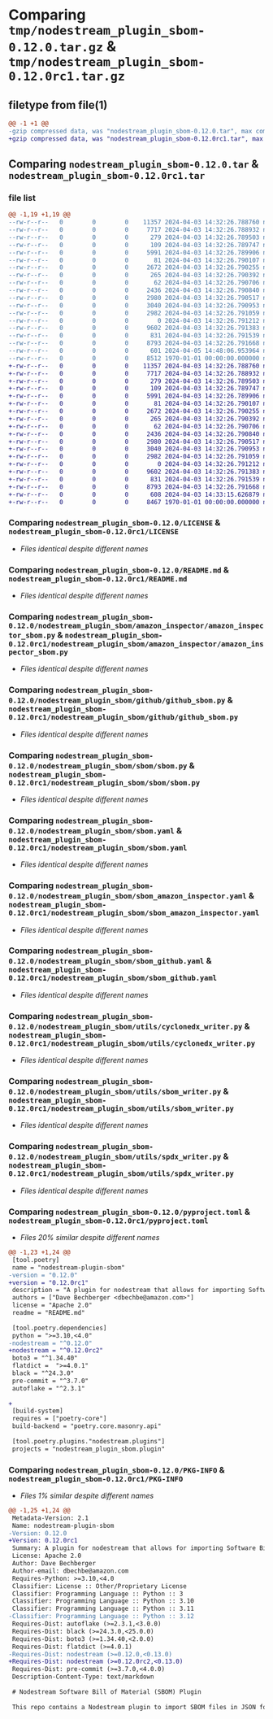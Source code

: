 # Comparing `tmp/nodestream_plugin_sbom-0.12.0.tar.gz` & `tmp/nodestream_plugin_sbom-0.12.0rc1.tar.gz`

## filetype from file(1)

```diff
@@ -1 +1 @@
-gzip compressed data, was "nodestream_plugin_sbom-0.12.0.tar", max compression
+gzip compressed data, was "nodestream_plugin_sbom-0.12.0rc1.tar", max compression
```

## Comparing `nodestream_plugin_sbom-0.12.0.tar` & `nodestream_plugin_sbom-0.12.0rc1.tar`

### file list

```diff
@@ -1,19 +1,19 @@
--rw-r--r--   0        0        0    11357 2024-04-03 14:32:26.788760 nodestream_plugin_sbom-0.12.0/LICENSE
--rw-r--r--   0        0        0     7717 2024-04-03 14:32:26.788932 nodestream_plugin_sbom-0.12.0/README.md
--rw-r--r--   0        0        0      279 2024-04-03 14:32:26.789503 nodestream_plugin_sbom-0.12.0/nodestream_plugin_sbom/__init__.py
--rw-r--r--   0        0        0      109 2024-04-03 14:32:26.789747 nodestream_plugin_sbom-0.12.0/nodestream_plugin_sbom/amazon_inspector/__init__.py
--rw-r--r--   0        0        0     5991 2024-04-03 14:32:26.789906 nodestream_plugin_sbom-0.12.0/nodestream_plugin_sbom/amazon_inspector/amazon_inspector_sbom.py
--rw-r--r--   0        0        0       81 2024-04-03 14:32:26.790107 nodestream_plugin_sbom-0.12.0/nodestream_plugin_sbom/github/__init__.py
--rw-r--r--   0        0        0     2672 2024-04-03 14:32:26.790255 nodestream_plugin_sbom-0.12.0/nodestream_plugin_sbom/github/github_sbom.py
--rw-r--r--   0        0        0      265 2024-04-03 14:32:26.790392 nodestream_plugin_sbom-0.12.0/nodestream_plugin_sbom/plugin.py
--rw-r--r--   0        0        0       62 2024-04-03 14:32:26.790706 nodestream_plugin_sbom-0.12.0/nodestream_plugin_sbom/sbom/__init__.py
--rw-r--r--   0        0        0     2436 2024-04-03 14:32:26.790840 nodestream_plugin_sbom-0.12.0/nodestream_plugin_sbom/sbom/sbom.py
--rw-r--r--   0        0        0     2980 2024-04-03 14:32:26.790517 nodestream_plugin_sbom-0.12.0/nodestream_plugin_sbom/sbom.yaml
--rw-r--r--   0        0        0     3040 2024-04-03 14:32:26.790953 nodestream_plugin_sbom-0.12.0/nodestream_plugin_sbom/sbom_amazon_inspector.yaml
--rw-r--r--   0        0        0     2982 2024-04-03 14:32:26.791059 nodestream_plugin_sbom-0.12.0/nodestream_plugin_sbom/sbom_github.yaml
--rw-r--r--   0        0        0        0 2024-04-03 14:32:26.791212 nodestream_plugin_sbom-0.12.0/nodestream_plugin_sbom/utils/__init__.py
--rw-r--r--   0        0        0     9602 2024-04-03 14:32:26.791383 nodestream_plugin_sbom-0.12.0/nodestream_plugin_sbom/utils/cyclonedx_writer.py
--rw-r--r--   0        0        0      831 2024-04-03 14:32:26.791539 nodestream_plugin_sbom-0.12.0/nodestream_plugin_sbom/utils/sbom_writer.py
--rw-r--r--   0        0        0     8793 2024-04-03 14:32:26.791668 nodestream_plugin_sbom-0.12.0/nodestream_plugin_sbom/utils/spdx_writer.py
--rw-r--r--   0        0        0      601 2024-04-05 14:48:06.953964 nodestream_plugin_sbom-0.12.0/pyproject.toml
--rw-r--r--   0        0        0     8512 1970-01-01 00:00:00.000000 nodestream_plugin_sbom-0.12.0/PKG-INFO
+-rw-r--r--   0        0        0    11357 2024-04-03 14:32:26.788760 nodestream_plugin_sbom-0.12.0rc1/LICENSE
+-rw-r--r--   0        0        0     7717 2024-04-03 14:32:26.788932 nodestream_plugin_sbom-0.12.0rc1/README.md
+-rw-r--r--   0        0        0      279 2024-04-03 14:32:26.789503 nodestream_plugin_sbom-0.12.0rc1/nodestream_plugin_sbom/__init__.py
+-rw-r--r--   0        0        0      109 2024-04-03 14:32:26.789747 nodestream_plugin_sbom-0.12.0rc1/nodestream_plugin_sbom/amazon_inspector/__init__.py
+-rw-r--r--   0        0        0     5991 2024-04-03 14:32:26.789906 nodestream_plugin_sbom-0.12.0rc1/nodestream_plugin_sbom/amazon_inspector/amazon_inspector_sbom.py
+-rw-r--r--   0        0        0       81 2024-04-03 14:32:26.790107 nodestream_plugin_sbom-0.12.0rc1/nodestream_plugin_sbom/github/__init__.py
+-rw-r--r--   0        0        0     2672 2024-04-03 14:32:26.790255 nodestream_plugin_sbom-0.12.0rc1/nodestream_plugin_sbom/github/github_sbom.py
+-rw-r--r--   0        0        0      265 2024-04-03 14:32:26.790392 nodestream_plugin_sbom-0.12.0rc1/nodestream_plugin_sbom/plugin.py
+-rw-r--r--   0        0        0       62 2024-04-03 14:32:26.790706 nodestream_plugin_sbom-0.12.0rc1/nodestream_plugin_sbom/sbom/__init__.py
+-rw-r--r--   0        0        0     2436 2024-04-03 14:32:26.790840 nodestream_plugin_sbom-0.12.0rc1/nodestream_plugin_sbom/sbom/sbom.py
+-rw-r--r--   0        0        0     2980 2024-04-03 14:32:26.790517 nodestream_plugin_sbom-0.12.0rc1/nodestream_plugin_sbom/sbom.yaml
+-rw-r--r--   0        0        0     3040 2024-04-03 14:32:26.790953 nodestream_plugin_sbom-0.12.0rc1/nodestream_plugin_sbom/sbom_amazon_inspector.yaml
+-rw-r--r--   0        0        0     2982 2024-04-03 14:32:26.791059 nodestream_plugin_sbom-0.12.0rc1/nodestream_plugin_sbom/sbom_github.yaml
+-rw-r--r--   0        0        0        0 2024-04-03 14:32:26.791212 nodestream_plugin_sbom-0.12.0rc1/nodestream_plugin_sbom/utils/__init__.py
+-rw-r--r--   0        0        0     9602 2024-04-03 14:32:26.791383 nodestream_plugin_sbom-0.12.0rc1/nodestream_plugin_sbom/utils/cyclonedx_writer.py
+-rw-r--r--   0        0        0      831 2024-04-03 14:32:26.791539 nodestream_plugin_sbom-0.12.0rc1/nodestream_plugin_sbom/utils/sbom_writer.py
+-rw-r--r--   0        0        0     8793 2024-04-03 14:32:26.791668 nodestream_plugin_sbom-0.12.0rc1/nodestream_plugin_sbom/utils/spdx_writer.py
+-rw-r--r--   0        0        0      608 2024-04-03 14:33:15.626879 nodestream_plugin_sbom-0.12.0rc1/pyproject.toml
+-rw-r--r--   0        0        0     8467 1970-01-01 00:00:00.000000 nodestream_plugin_sbom-0.12.0rc1/PKG-INFO
```

### Comparing `nodestream_plugin_sbom-0.12.0/LICENSE` & `nodestream_plugin_sbom-0.12.0rc1/LICENSE`

 * *Files identical despite different names*

### Comparing `nodestream_plugin_sbom-0.12.0/README.md` & `nodestream_plugin_sbom-0.12.0rc1/README.md`

 * *Files identical despite different names*

### Comparing `nodestream_plugin_sbom-0.12.0/nodestream_plugin_sbom/amazon_inspector/amazon_inspector_sbom.py` & `nodestream_plugin_sbom-0.12.0rc1/nodestream_plugin_sbom/amazon_inspector/amazon_inspector_sbom.py`

 * *Files identical despite different names*

### Comparing `nodestream_plugin_sbom-0.12.0/nodestream_plugin_sbom/github/github_sbom.py` & `nodestream_plugin_sbom-0.12.0rc1/nodestream_plugin_sbom/github/github_sbom.py`

 * *Files identical despite different names*

### Comparing `nodestream_plugin_sbom-0.12.0/nodestream_plugin_sbom/sbom/sbom.py` & `nodestream_plugin_sbom-0.12.0rc1/nodestream_plugin_sbom/sbom/sbom.py`

 * *Files identical despite different names*

### Comparing `nodestream_plugin_sbom-0.12.0/nodestream_plugin_sbom/sbom.yaml` & `nodestream_plugin_sbom-0.12.0rc1/nodestream_plugin_sbom/sbom.yaml`

 * *Files identical despite different names*

### Comparing `nodestream_plugin_sbom-0.12.0/nodestream_plugin_sbom/sbom_amazon_inspector.yaml` & `nodestream_plugin_sbom-0.12.0rc1/nodestream_plugin_sbom/sbom_amazon_inspector.yaml`

 * *Files identical despite different names*

### Comparing `nodestream_plugin_sbom-0.12.0/nodestream_plugin_sbom/sbom_github.yaml` & `nodestream_plugin_sbom-0.12.0rc1/nodestream_plugin_sbom/sbom_github.yaml`

 * *Files identical despite different names*

### Comparing `nodestream_plugin_sbom-0.12.0/nodestream_plugin_sbom/utils/cyclonedx_writer.py` & `nodestream_plugin_sbom-0.12.0rc1/nodestream_plugin_sbom/utils/cyclonedx_writer.py`

 * *Files identical despite different names*

### Comparing `nodestream_plugin_sbom-0.12.0/nodestream_plugin_sbom/utils/sbom_writer.py` & `nodestream_plugin_sbom-0.12.0rc1/nodestream_plugin_sbom/utils/sbom_writer.py`

 * *Files identical despite different names*

### Comparing `nodestream_plugin_sbom-0.12.0/nodestream_plugin_sbom/utils/spdx_writer.py` & `nodestream_plugin_sbom-0.12.0rc1/nodestream_plugin_sbom/utils/spdx_writer.py`

 * *Files identical despite different names*

### Comparing `nodestream_plugin_sbom-0.12.0/pyproject.toml` & `nodestream_plugin_sbom-0.12.0rc1/pyproject.toml`

 * *Files 20% similar despite different names*

```diff
@@ -1,23 +1,24 @@
 [tool.poetry]
 name = "nodestream-plugin-sbom"
-version = "0.12.0"
+version = "0.12.0rc1"
 description = "A plugin for nodestream that allows for importing Software Bill of Materials"
 authors = ["Dave Bechberger <dbechbe@amazon.com>"]
 license = "Apache 2.0"
 readme = "README.md"
 
 [tool.poetry.dependencies]
 python = ">=3.10,<4.0"
-nodestream = "^0.12.0"
+nodestream = "^0.12.0rc2"
 boto3 = "^1.34.40"
 flatdict =  ">=4.0.1"
 black = "^24.3.0"
 pre-commit = "^3.7.0"
 autoflake = "^2.3.1"
 
+
 [build-system]
 requires = ["poetry-core"]
 build-backend = "poetry.core.masonry.api"
 
 [tool.poetry.plugins."nodestream.plugins"]
 projects = "nodestream_plugin_sbom.plugin"
```

### Comparing `nodestream_plugin_sbom-0.12.0/PKG-INFO` & `nodestream_plugin_sbom-0.12.0rc1/PKG-INFO`

 * *Files 1% similar despite different names*

```diff
@@ -1,25 +1,24 @@
 Metadata-Version: 2.1
 Name: nodestream-plugin-sbom
-Version: 0.12.0
+Version: 0.12.0rc1
 Summary: A plugin for nodestream that allows for importing Software Bill of Materials
 License: Apache 2.0
 Author: Dave Bechberger
 Author-email: dbechbe@amazon.com
 Requires-Python: >=3.10,<4.0
 Classifier: License :: Other/Proprietary License
 Classifier: Programming Language :: Python :: 3
 Classifier: Programming Language :: Python :: 3.10
 Classifier: Programming Language :: Python :: 3.11
-Classifier: Programming Language :: Python :: 3.12
 Requires-Dist: autoflake (>=2.3.1,<3.0.0)
 Requires-Dist: black (>=24.3.0,<25.0.0)
 Requires-Dist: boto3 (>=1.34.40,<2.0.0)
 Requires-Dist: flatdict (>=4.0.1)
-Requires-Dist: nodestream (>=0.12.0,<0.13.0)
+Requires-Dist: nodestream (>=0.12.0rc2,<0.13.0)
 Requires-Dist: pre-commit (>=3.7.0,<4.0.0)
 Description-Content-Type: text/markdown
 
 # Nodestream Software Bill of Material (SBOM) Plugin
 
 This repo contains a Nodestream plugin to import SBOM files in JSON formatted [CycloneDX](https://cyclonedx.org/) and [SPDX](https://spdx.dev/) into an opinionated graph data model in a graph database. Nodestream is a developer friendly Python framework for materializing and working with graph databases.
```

